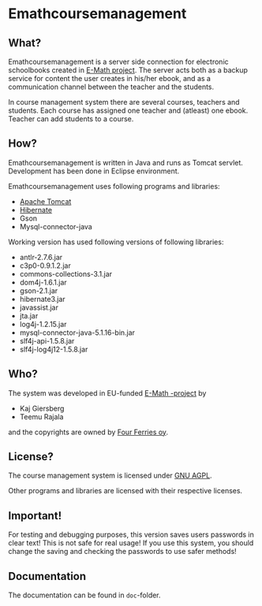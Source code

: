 Emathcoursemanagement
=====================

What?
-----
Emathcoursemanagement is a server side connection for electronic schoolbooks
created in [E-Math project](http://emath.eu). The server acts both as
a backup service for content the user creates in his/her ebook, and as a
communication channel between the teacher and the students.

In course management system there are several courses, teachers and students.
Each course has assigned one teacher and (atleast) one ebook. Teacher can add
students to a course.

How?
----
Emathcoursemanagement is written in Java and runs as Tomcat servlet. Development
has been done in Eclipse environment.

Emathcoursemanagement uses following programs and libraries:
* [Apache Tomcat](http://tomcat.apache.org/)
* [Hibernate](http://wiki.apache.org/tomcat/TomcatHibernate)
* Gson
* Mysql-connector-java

Working version has used following versions of following libraries:
* antlr-2.7.6.jar
* c3p0-0.9.1.2.jar
* commons-collections-3.1.jar
* dom4j-1.6.1.jar
* gson-2.1.jar
* hibernate3.jar
* javassist.jar
* jta.jar
* log4j-1.2.15.jar
* mysql-connector-java-5.1.16-bin.jar
* slf4j-api-1.5.8.jar
* slf4j-log4j12-1.5.8.jar

Who?
----
The system was developed in EU-funded [E-Math -project](http://emath.eu) by
* Kaj Giersberg
* Teemu Rajala

and the copyrights are owned by [Four Ferries oy](http://fourferries.fi).

License?
--------
The course management system is licensed under
[GNU AGPL](http://www.gnu.org/licenses/agpl-3.0.html).

Other programs and libraries are licensed with their respective licenses.

Important!
----------

For testing and debugging purposes, this version saves users passwords in
clear text! This is not safe for real usage! If you use this system, you
should change the saving and checking the passwords to use safer methods!

Documentation
-------------
The documentation can be found in `doc`-folder.